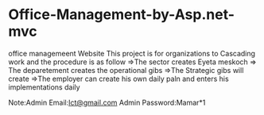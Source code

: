 # Office-Management-by-Asp.net-mvc
office managemeent  Website
This project is  for organizations to Cascading work and the procedure is as follow
=>The sector creates Eyeta meskoch
=> The deparetement creates the operational gibs
=>The Strategic gibs will create 
=>The employer can create his own daily paln and enters his implementations daily

Note:Admin Email:Ict@gmail.com
    Admin Password:Mamar*1
